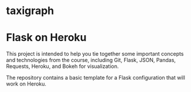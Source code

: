 # taxigraph
# Flask on Heroku

This project is intended to help you tie together some important concepts and
technologies from the course, including Git, Flask, JSON, Pandas,
Requests, Heroku, and Bokeh for visualization.

The repository contains a basic template for a Flask configuration that will
work on Heroku.



